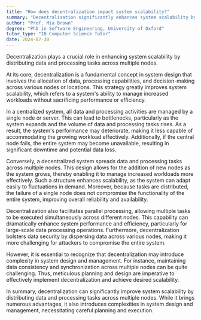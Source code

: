 ```yaml
---
title: "How does decentralization impact system scalability?"
summary: "Decentralisation significantly enhances system scalability by distributing data and processing across multiple nodes."
author: "Prof. Mia Brown"
degree: "PhD in Software Engineering, University of Oxford"
tutor_type: "IB Computer Science Tutor"
date: 2024-07-30
---
```


Decentralization plays a crucial role in enhancing system scalability by distributing data and processing tasks across multiple nodes.

At its core, decentralization is a fundamental concept in system design that involves the allocation of data, processing capabilities, and decision-making across various nodes or locations. This strategy greatly improves system scalability, which refers to a system's ability to manage increased workloads without sacrificing performance or efficiency.

In a centralized system, all data and processing activities are managed by a single node or server. This can lead to bottlenecks, particularly as the system expands and the volume of data and processing tasks rises. As a result, the system's performance may deteriorate, making it less capable of accommodating the growing workload effectively. Additionally, if the central node fails, the entire system may become unavailable, resulting in significant downtime and potential data loss.

Conversely, a decentralized system spreads data and processing tasks across multiple nodes. This design allows for the addition of new nodes as the system grows, thereby enabling it to manage increased workloads more effectively. Such a structure enhances scalability, as the system can adapt easily to fluctuations in demand. Moreover, because tasks are distributed, the failure of a single node does not compromise the functionality of the entire system, improving overall reliability and availability.

Decentralization also facilitates parallel processing, allowing multiple tasks to be executed simultaneously across different nodes. This capability can dramatically enhance system performance and efficiency, particularly for large-scale data processing operations. Furthermore, decentralization bolsters data security by dispersing data across various nodes, making it more challenging for attackers to compromise the entire system.

However, it is essential to recognize that decentralization may introduce complexity in system design and management. For instance, maintaining data consistency and synchronization across multiple nodes can be quite challenging. Thus, meticulous planning and design are imperative to effectively implement decentralization and achieve desired scalability.

In summary, decentralization can significantly improve system scalability by distributing data and processing tasks across multiple nodes. While it brings numerous advantages, it also introduces complexities in system design and management, necessitating careful planning and execution.
    